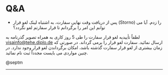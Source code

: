 # Q&A

* پس از دریافت وقت نهایی سفارت، به اشتباه لینک لغو قرار (Storno) را زدم. آیا می توانم این امر را برگردانم تا قرار سفارتم لغو نگردد؟

لطفاً تأییدیه لغو قرار سفارت را طی 5 روز کاری به همراه تصویر گذرنامه به visainfo@tehe.diplo.de ارسال نمائید. سفارت لغو قرار را برمی گرداند. در صورتی که زمان بیشتری از لغو قرار سفارت گذشته باشد، امکان برگرداندن لغو قرار وجود ندارد. در چنین مواردی می بایست مجدداً ثبت نام نمائید.

@septm
***